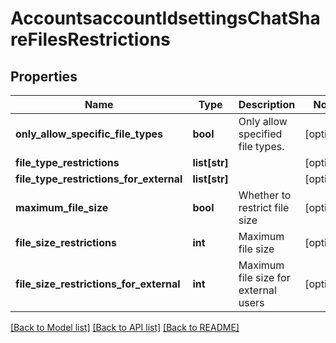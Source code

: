 # AccountsaccountIdsettingsChatShareFilesRestrictions

## Properties
Name | Type | Description | Notes
------------ | ------------- | ------------- | -------------
**only_allow_specific_file_types** | **bool** | Only allow specified file types. | [optional] 
**file_type_restrictions** | **list[str]** |  | [optional] 
**file_type_restrictions_for_external** | **list[str]** |  | [optional] 
**maximum_file_size** | **bool** | Whether to restrict file size | [optional] 
**file_size_restrictions** | **int** | Maximum file size | [optional] 
**file_size_restrictions_for_external** | **int** | Maximum file size for external users | [optional] 

[[Back to Model list]](../README.md#documentation-for-models) [[Back to API list]](../README.md#documentation-for-api-endpoints) [[Back to README]](../README.md)

